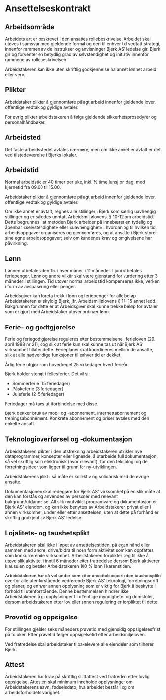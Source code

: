 # Ansettelseskontrakt

## Arbeidsområde

Arbeidets art er beskrevet i den ansattes rollebeskrivelse. Arbeidet skal utøves
i samsvar med gjeldende formål og den til enhver tid vedtatt strategi,
innenfor rammen av de instrukser og anvisninger Bjerk AS' ledelse gir. Bjerk gir
og forventer en betydlig grad av selvstendighet og initiativ innenfor rammene
av rollebeskrivelsen.

Arbeidstakeren kan ikke uten skriftlig godkjennelse ha annet lønnet arbeid eller
verv.

## Plikter

Arbeidstaker plikter å gjennomføre pålagt arbeid innenfor gjeldende lover,
offentlige vedtak og gyldige avtaler.

For øvrig plikter arbeidstakeren å følge gjeldende sikkerhetsprosedyrer og
personalhåndbøker.

## Arbeidsted

Det faste arbeidsstedet avtales nærmere, men om ikke annet er avtalt er det ved
tilstedeværelse i Bjerks lokaler.

## Arbeidstid

Normal arbeidstid er 40 timer per uke, inkl. 1⁄2 time lunsj pr. dag, med
kjernetid fra 09.00 til 15.00. 

Arbeidstaker plikter å gjennomføre pålagt arbeid innenfor gjeldende lover,
offentlige vedtak og gyldige avtaler.

Om ikke annet er avtalt, regnes alle stillinger i Bjerk som særlig uavhengig
stillinger og er således unntatt Arbeidsmiljølovens. § 10-12 om arbeidstid.
Dette begrunnes i at metoden Bjerk arbeider på innebærer en tydelig og åpenbar
«selvstendighet» eller «uavhengighet» i hvordan og til hvilken tid
arbeidsoppgaver organiseres og gjennomføres, og at ansatte i Bjerk styrer sine egne arbeidsoppgaver; selv om kundenes krav og omgivelsene har påvirkning.

## Lønn

Lønnen utbetales den 15. i hver måned i 11 måneder. I juni utbetales
feriepenger. Lønn og andre vilkår skal være gjenstand for vurdering etter 3
måneder i stillingen. Tid utover normal arbeidstid kompenseres ikke, verken i
form av avspasering eller penger.

Arbeidsgiver kan foreta trekk i lønn og feriepenger for alle beløp
Arbeidstakeren er skyldig Bjerk, jfr. Arbeidsmiljølovens § 14-15 annet ledd.
Bakgrunnen for dette er at Arbeidsgiver skal kunne trekke beløp for avtaler som
er gjort med Arbeidstaker utover ordinær lønn.

## Ferie- og godtgjørelse

Ferie og feriegodtgjørelse reguleres etter bestemmelsene i ferieloven (29. april
1988 nr 21), dog slik at ferie kun skal kunne tas ut når Bjerk AS’ virksomhet
tillater dette. Ferieplaner skal koordineres mellom de ansatte, slik at alle
nødvendige funksjoner til enhver tid er dekket.

Årlig ferie utgjør som hovedregel 25 virkedager hvert ferieår.

Bjerk holder stengt i fellesferier. Det vil si:

- Sommerferie (15 feriedager)
- Påskeferie (3 feriedager)
- Juleferie (2-5 feriedager)

Feriedager må taes ut iforbindelse med disse.

Bjerk dekker bruk av mobil og -abonnement, internettabonnement og
treningsabonnement. Konkrete abonnement og priser avtales med den enkelte
ansatt.

## Teknologioverførsel og -dokumentasjon

Arbeidstakeren plikter i den utstrekning arbeidstakeren utvikler nye
dataprogrammer, konsepter eller lignende, å utarbeide full dokumentasjon, så vel
skriftlig som elektronisk (hvor relevant), for den teknologi og de
forretningsideer som ligger til grunn for ny-utviklingen.

Arbeidstakerens plikt i så måte er kollektiv og solidarisk med de øvrige
ansatte.

Dokumentasjonen skal redegjøre for Bjerk AS' virksomhet på en slik måte at den
kan forstås og anvendes av personer med relevant bakgrunn/utdannelse. All slik
nyutviklet programvare og dokumentasjon er Bjerk AS' eiendom, og kan ikke
benyttes av Arbeidstakeren privat eller i annen virksomhet, under eller etter
ansettelsen, uten at dette på forhånd er skriftlig godkjent av Bjerk AS'
ledelse.

## Lojalitets- og taushetsplikt

Arbeidstakeren skal ikke i løpet av ansettelsestiden, på egen hånd eller sammen
med andre, drive/bidra til noen form aktivitet som kan oppfattes som
konkurrerende virksomhet. Arbeidstakeren forplikter seg til ikke å utøve slik
aktivitet i inntil 6 måneder etter fratredelse dersom Bjerk aktiverer klausulen
og betaler Arbeidstakeren 100 % lønn i karenstiden.

Arbeidstakeren har så vel under som etter ansettelsesperioden taushetsplikt
overfor alle utenforstående vedrørende Bjerk AS' teknologi, forretningsdrift og
planer, og enhver annen opplysning som er viktig for Bjerk å beskytte i forhold
til utenforstående. Denne bestemmelsen hindrer ikke Arbeidstakeren å gi
opplysninger til offentlige myndigheter og domstoler, dersom arbeidstakeren
etter lov eller annen regulering er forpliktet til dette.

## Prøvetid og oppsigelse

For stillingen gjelder seks måneders prøvetid med gjensidig oppsigelsesfrist på
to uker. Etter prøvetid følger oppsigelsetid etter arbeidsmiljøloven.

Ved fratredelse skal arbeidstaker tilbakelevere alle eiendeler som tilhører
Bjerk.

## Attest

Arbeidstakeren har krav på skriftlig sluttattest ved fratreden etter lovlig
oppsigelse. Attesten skal minimum inneholde opplysninger om Arbeidstakerens
navn, fødselsdato, hva arbeidet består i og om arbeidsforholdets varighet.
